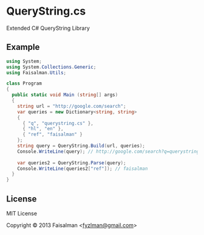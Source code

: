 # QueryString.cs

Extended C# QueryString Library

## Example

```cs
using System;
using System.Collections.Generic;
using Faisalman.Utils;

class Program
{
  public static void Main (string[] args)
  {
    string url = "http://google.com/search";
    var queries = new Dictionary<string, string>
    {
      { "q", "querystring.cs" },
      { "hl", "en" },
      { "ref", "faisalman" }
    };
    string query = QueryString.Build(url, queries);
    Console.WriteLine(query); // http://google.com/search?q=querystring.cs&hl=en&ref=faisalman
    
    var queries2 = QueryString.Parse(query);
    Console.WriteLine(queries2["ref"]); // faisalman
  }
}
```

## License

MIT License

Copyright © 2013 Faisalman <<fyzlman@gmail.com>>
